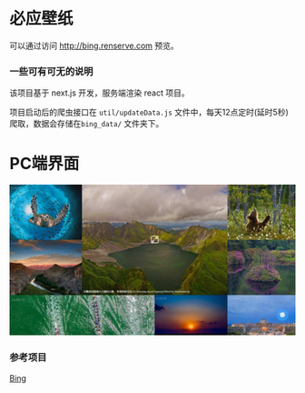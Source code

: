 # 必应壁纸

可以通过访问 http://bing.renserve.com 预览。

### 一些可有可无的说明

该项目基于 next.js 开发，服务端渲染 react 项目。

项目启动后的爬虫接口在
`util/updateData.js` 文件中，每天12点定时(延时5秒)爬取，数据会存储在`bing_data/` 文件夹下。

# PC端界面
![](./public/show.jpg)

### 参考项目
[Bing](https://github.com/jsososo/Bing)

